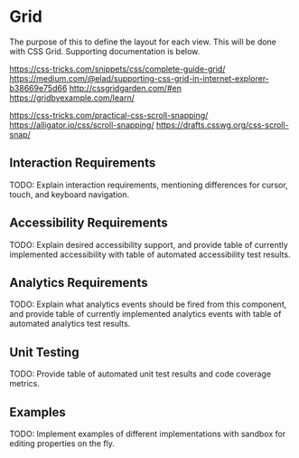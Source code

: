 # Grid

The purpose of this to define the layout for each view. This will be done with CSS Grid. Supporting documentation is below.

https://css-tricks.com/snippets/css/complete-guide-grid/
https://medium.com/@elad/supporting-css-grid-in-internet-explorer-b38669e75d66
http://cssgridgarden.com/#en
https://gridbyexample.com/learn/

https://css-tricks.com/practical-css-scroll-snapping/
https://alligator.io/css/scroll-snapping/
https://drafts.csswg.org/css-scroll-snap/

## Interaction Requirements

TODO: Explain interaction requirements, mentioning differences for cursor, touch,
and keyboard navigation.

## Accessibility Requirements

TODO: Explain desired accessibility support, and provide table of currently
implemented accessibility with table of automated accessibility test results.

## Analytics Requirements

TODO: Explain what analytics events should be fired from this component, and
provide table of currently implemented analytics events with table of automated
analytics test results.

## Unit Testing

TODO: Provide table of automated unit test results and code coverage metrics.

## Examples

TODO: Implement examples of different implementations with sandbox for editing
properties on the fly.
